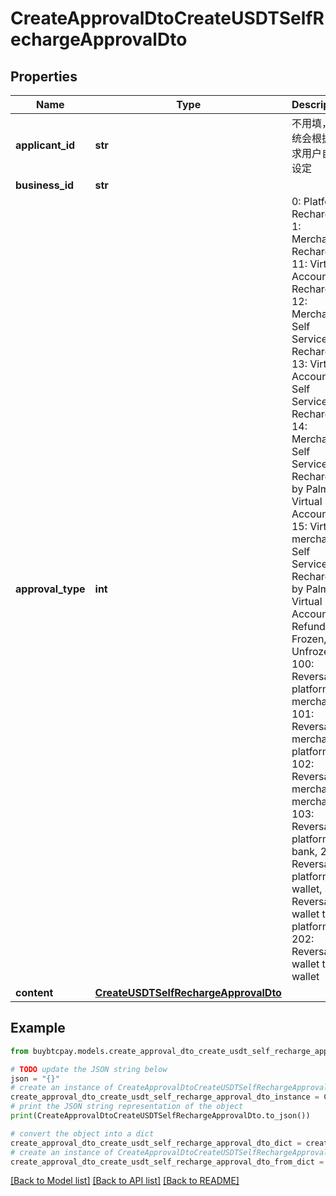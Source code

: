 # CreateApprovalDtoCreateUSDTSelfRechargeApprovalDto


## Properties

Name | Type | Description | Notes
------------ | ------------- | ------------- | -------------
**applicant_id** | **str** | 不用填，系统会根据请求用户自己设定 | [optional] 
**business_id** | **str** |  | [optional] 
**approval_type** | **int** | 0: Platform Recharge, 1: Merchant Recharge, 11: Virtual Account Recharge, 12: Merchant Self Service Recharge, 13: Virtual Account Self Service Recharge, 14: Merchant Self Service Recharge by PalmPay Virtual Account, 15: Virtual merchant Self Service Recharge by PalmPay Virtual Account, 2: Refund, 3: Frozen, 4: Unfrozen, 100: Reversal platform to merchant, 101: Reversal merchant to platform, 102: Reversal merchant to merchant, 103: Reversal platform to bank, 200: Reversal platform to wallet, 201: Reversal wallet to platform, 202: Reversal wallet to wallet | 
**content** | [**CreateUSDTSelfRechargeApprovalDto**](CreateUSDTSelfRechargeApprovalDto.md) |  | [optional] 

## Example

```python
from buybtcpay.models.create_approval_dto_create_usdt_self_recharge_approval_dto import CreateApprovalDtoCreateUSDTSelfRechargeApprovalDto

# TODO update the JSON string below
json = "{}"
# create an instance of CreateApprovalDtoCreateUSDTSelfRechargeApprovalDto from a JSON string
create_approval_dto_create_usdt_self_recharge_approval_dto_instance = CreateApprovalDtoCreateUSDTSelfRechargeApprovalDto.from_json(json)
# print the JSON string representation of the object
print(CreateApprovalDtoCreateUSDTSelfRechargeApprovalDto.to_json())

# convert the object into a dict
create_approval_dto_create_usdt_self_recharge_approval_dto_dict = create_approval_dto_create_usdt_self_recharge_approval_dto_instance.to_dict()
# create an instance of CreateApprovalDtoCreateUSDTSelfRechargeApprovalDto from a dict
create_approval_dto_create_usdt_self_recharge_approval_dto_from_dict = CreateApprovalDtoCreateUSDTSelfRechargeApprovalDto.from_dict(create_approval_dto_create_usdt_self_recharge_approval_dto_dict)
```
[[Back to Model list]](../README.md#documentation-for-models) [[Back to API list]](../README.md#documentation-for-api-endpoints) [[Back to README]](../README.md)


